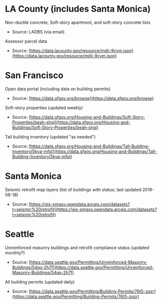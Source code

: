 # LA County (includes Santa Monica)

Non-ductile concrete, Soft-story apartment, and soft-story concrete lists

- Source: LADBS (via email)

Assessor parcel data

- Source: [https://data.lacounty.gov/resource/mdji-9cym.json](https://data.lacounty.gov/resource/mdji-9cym.json)

# San Francisco 

Open data portal (including data on building permits)

- Source: [https://data.sfgov.org/browse](https://data.sfgov.org/browse)

Soft-story properties (updated weekly)

- Source: [https://data.sfgov.org/Housing-and-Buildings/Soft-Story-Properties/beah-shgi](https://data.sfgov.org/Housing-and-Buildings/Soft-Story-Properties/beah-shgi)

Tall building inventory (updated "as needed")

- Source: [https://data.sfgov.org/Housing-and-Buildings/Tall-Building-Inventory/5kya-mfst](https://data.sfgov.org/Housing-and-Buildings/Tall-Building-Inventory/5kya-mfst)

# Santa Monica 

Seismic retrofit map layers (list of buildings with status; last updated 2019-09-18)

- Source: [https://gis-smgov.opendata.arcgis.com/datasets?t=seismic%20retrofit](https://gis-smgov.opendata.arcgis.com/datasets?t=seismic%20retrofit)

# Seattle

Unreinforced masonry buildings and retrofit compliance status (updated monthly?)

- Source: [https://data.seattle.gov/Permitting/Unreinforced-Masonry-Buildings/54qs-2h7f](https://data.seattle.gov/Permitting/Unreinforced-Masonry-Buildings/54qs-2h7f)

All building permits (updated daily)

- Source: [https://data.seattle.gov/Permitting/Building-Permits/76t5-zqzr](https://data.seattle.gov/Permitting/Building-Permits/76t5-zqzr)
